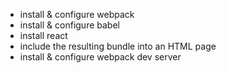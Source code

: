- install & configure webpack
- install & configure babel
- install react
- include the resulting bundle into an HTML page
- install & configure webpack dev server
